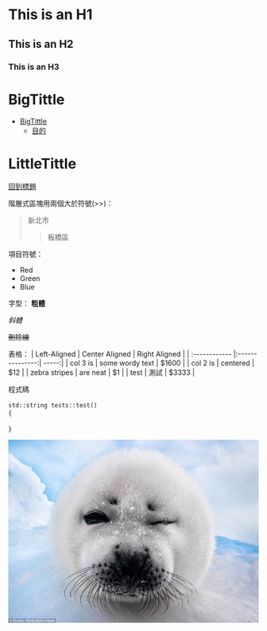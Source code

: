 # This is an H1

## This is an H2

### This is an H3

# BigTittle

- [BigTittle](#BigTittle)
    - [目的](#LittleTittle)

# LittleTittle
[回到標題](#BigTittle)

階層式區塊用兩個大於符號(>>)：

> 新北市
>>板橋區


項目符號：
*   Red
*   Green
*   Blue


字型：
**粗體**

*斜體*

~~刪除線~~

表格：
| Left-Aligned  | Center Aligned  | Right Aligned |
| :------------ |:---------------:| -----:|
| col 3 is      | some wordy text | $1600 |
| col 2 is      | centered        |   $12 |
| zebra stripes | are neat        |    $1 |
| test | 測試        |    $3333 |

程式碼
```cpp{.line-numbers}
std::string tests::test()
{
    
}

```


![GITHUB]( https://github.com/weitsunglin/markDownDoc/blob/main/winkSeal.jpg "git圖示")
